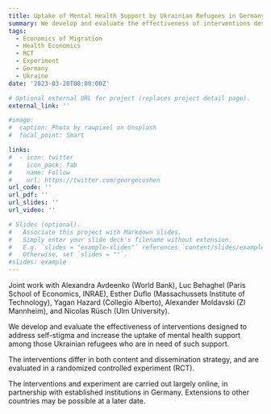```yaml
---
title: Uptake of Mental Health Support by Ukrainian Refugees in Germany
summary: We develop and evaluate the effectiveness of interventions designed to address self-stigma and increase the uptake of mental health support among those Ukrainian refugees who are in need of such support. The interventions differ in both content and dissemination strategy, and are evaluated in a randomized controlled experiment (RCT). (Joint work with Alexandra Avdeenko, Luc Behaghel, Esther Duflo, Yagan Hazard, Alexander Moldavski, and Nicolas Rüsch.)
tags:
  - Economics of Migration
  - Health Economics
  - RCT
  - Experiment
  - Germany
  - Ukraine
date: '2023-03-20T00:00:00Z'

# Optional external URL for project (replaces project detail page).
external_link: ''

#image:
#  caption: Photo by rawpixel on Unsplash
#  focal_point: Smart

links:
#  - icon: twitter
#    icon_pack: fab
#    name: Follow
#    url: https://twitter.com/georgecushen
url_code: ''
url_pdf: ''
url_slides: ''
url_video: ''

# Slides (optional).
#   Associate this project with Markdown slides.
#   Simply enter your slide deck's filename without extension.
#   E.g. `slides = "example-slides"` references `content/slides/example-slides.md`.
#   Otherwise, set `slides = ""`.
#slides: example
---
```


Joint work with Alexandra Avdeenko (World Bank), Luc Behaghel (Paris School of Economics, INRAE), Esther Duflo (Massachussets Institute of Technology), Yagan Hazard (Collegio Alberto), Alexander Moldavski (ZI Mannheim), and Nicolas Rüsch (Ulm University).

We develop and evaluate the effectiveness of interventions designed to address self-stigma and increase the uptake of mental health support among those Ukrainian refugees who are in need of such support.

The interventions differ in both content and dissemination strategy, and are evaluated in a randomized controlled experiment (RCT).

The interventions and experiment are carried out largely online, in partnership with established institutions in Germany. Extensions to other countries may be possible at a later date.